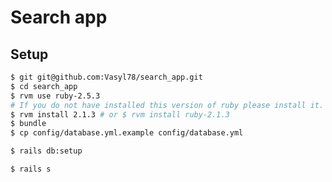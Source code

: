 # Search app

## Setup
```sh
$ git git@github.com:Vasyl78/search_app.git
$ cd search_app
$ rvm use ruby-2.5.3
# If you do not have installed this version of ruby please install it.
$ rvm install 2.1.3 # or $ rvm install ruby-2.1.3
$ bundle
$ cp config/database.yml.example config/database.yml
```
```sh
$ rails db:setup
```
```sh
$ rails s
```
